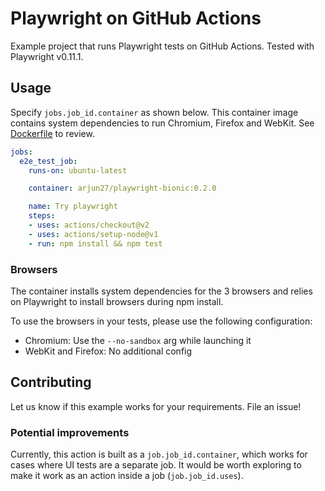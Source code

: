 # Playwright on GitHub Actions

Example project that runs Playwright tests on GitHub Actions. Tested with Playwright v0.11.1.

## Usage

Specify `jobs.job_id.container` as shown below. This container image contains system dependencies to run Chromium, Firefox and WebKit. See [Dockerfile](Dockerfile) to review.

```yml
jobs:
  e2e_test_job:
    runs-on: ubuntu-latest

    container: arjun27/playwright-bionic:0.2.0

    name: Try playwright
    steps:
    - uses: actions/checkout@v2
    - uses: actions/setup-node@v1
    - run: npm install && npm test
```

### Browsers

The container installs system dependencies for the 3 browsers and relies on Playwright to install browsers during npm install.

To use the browsers in your tests, please use the following configuration:

* Chromium: Use the `--no-sandbox` arg while launching it
* WebKit and Firefox: No additional config

## Contributing

Let us know if this example works for your requirements. File an issue!

### Potential improvements

Currently, this action is built as a `job.job_id.container`, which works for cases where UI tests are a separate job. It would be worth exploring to make it work as an action inside a job (`job.job_id.uses`).
